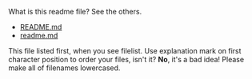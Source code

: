 What is this readme file? See the others.

- [README.md](README.md)
- [readme.md](readme.md)

This file listed first, when you see filelist. Use explanation mark on first character position to order your files, isn't it? **No**, it's a bad idea! Please make all of filenames lowercased.
